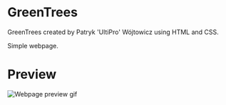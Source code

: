 # GreenTrees
GreenTrees created by Patryk 'UltiPro' Wójtowicz using HTML and CSS.

Simple webpage.

# Preview

![Webpage preview gif](GreenTrees.gif)
